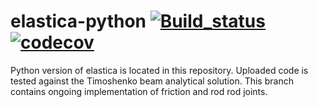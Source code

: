 # elastica-python [![Build_status](https://travis-ci.com/armantekinalp/elastica-python.svg?token=cqxzsQDP2cLxke4fk5XZ&branch=master)](https://travis-ci.com/armantekinalp/) [![codecov](https://codecov.io/gh/armantekinalp/elastica-python/branch/master/graph/badge.svg?token=O8nBw9I5vr)](https://codecov.io/gh/armantekinalp/elastica-python)
Python version of elastica is located in this repository. Uploaded code is tested against the Timoshenko beam analytical solution. This branch contains ongoing implementation of friction and rod rod joints.
